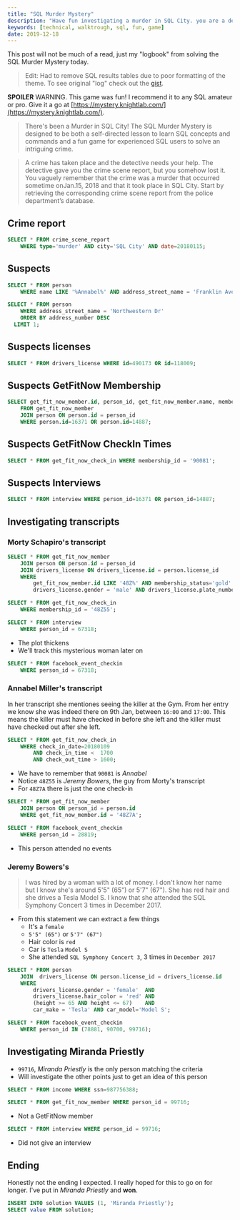 ```yaml
---
title: "SQL Murder Mystery"
description: "Have fun investigating a murder in SQL City. you are a detective using SQL queries"
keywords: [technical, walktrough, sql, fun, game]
date: 2019-12-18
---
```


This post will not be much of a read, just my "logbook" from solving the SQL Murder Mystery today.

> Edit: Had to remove SQL results tables due to poor formatting of the theme. To see original "log" check out the [gist](https://gist.github.com/cpl/17943377f49d266ff4c8649fc5752adc).

**SPOILER** WARNING. This game was fun! I recommend it to any SQL amateur or pro. Give it a go at [https://mystery.knightlab.com/](https://mystery.knightlab.com/).

> There's been a Murder in SQL City! The SQL Murder Mystery is designed to be both a self-directed lesson to learn SQL concepts and commands and a fun game for experienced SQL users to solve an intriguing crime. 

> A crime has taken place and the detective needs your help. The detective gave you the crime scene report, but you somehow lost it. You vaguely remember that the crime was a ​murder​ that occurred sometime on ​Jan.15, 2018​ and that it took place in ​SQL City​. Start by retrieving the corresponding crime scene report from the police department’s database. 

## Crime report

```sql
SELECT * FROM crime_scene_report
	WHERE type='murder' AND city='SQL City' AND date=20180115;
```

## Suspects

```sql
SELECT * FROM person
	WHERE name LIKE '%Annabel%' AND address_street_name = 'Franklin Ave';
```

```sql
SELECT * FROM person
	WHERE address_street_name = 'Northwestern Dr'
	ORDER BY address_number DESC
  LIMIT 1;
```

## Suspects licenses

```sql
SELECT * FROM drivers_license WHERE id=490173 OR id=118009;
```

## Suspects GetFitNow Membership

```sql
SELECT get_fit_now_member.id, person_id, get_fit_now_member.name, membership_start_date, membership_status, person.name
	FROM get_fit_now_member
	JOIN person ON person.id = person_id
	WHERE person.id=16371 OR person.id=14887;
```

## Suspects GetFitNow CheckIn Times

```sql
SELECT * FROM get_fit_now_check_in WHERE membership_id = '90081';
```

## Suspects Interviews

```sql
SELECT * FROM interview WHERE person_id=16371 OR person_id=14887;
```

## Investigating transcripts

### Morty Schapiro's transcript

```sql
SELECT * FROM get_fit_now_member
	JOIN person ON person.id = person_id
	JOIN drivers_license ON drivers_license.id = person.license_id
	WHERE
		get_fit_now_member.id LIKE '48Z%' AND membership_status='gold' AND
		drivers_license.gender = 'male' AND drivers_license.plate_number LIKE '%H42W%';
```

```sql
SELECT * FROM get_fit_now_check_in
	WHERE membership_id = '48Z55';
```

```sql
SELECT * FROM interview
	WHERE person_id = 67318;
```

* The plot thickens
* We'll track this mysterious woman later on

```sql
SELECT * FROM facebook_event_checkin
	WHERE person_id = 67318;
```

### Annabel Miller's transcript

In her transcript she mentiones seeing the killer at the Gym. From her entry we know she was indeed there on 9th Jan, between `16:00` and `17:00`. This means the killer must have checked in before she left and the killer must have checked out after she left.

```sql
SELECT * FROM get_fit_now_check_in
	WHERE check_in_date=20180109
		AND check_in_time <  1700
		AND check_out_time > 1600;
```

* We have to remember that `90081` is *Annabel*
* Notice `48Z55` is *Jeremy Bowers*, the guy from Morty's transcript
* For `48Z7A` there is just the one check-in

```sql
SELECT * FROM get_fit_now_member
	JOIN person ON person_id = person.id
	WHERE get_fit_now_member.id = '48Z7A';
```

```sql
SELECT * FROM facebook_event_checkin
	WHERE person_id = 28819;
```

* This person attended no events

### Jeremy Bowers's 

> I was hired by a woman with a lot of money. I don't know her name but I know she's around 5'5" (65") or 5'7" (67"). She has red hair and she drives a Tesla Model S. I know that she attended the SQL Symphony Concert 3 times in December 2017.

* From this statement we can extract a few things
  * It's a `female`
  * `5'5" (65")` or `5'7" (67")`
  * Hair color is `red`
  * Car is `Tesla` `Model S`
  * She attended `SQL Symphony Concert 3`, 3 times in `December 2017`

```sql
SELECT * FROM person
	JOIN  drivers_license ON person.license_id = drivers_license.id
	WHERE
		drivers_license.gender = 'female'  AND
		drivers_license.hair_color = 'red' AND
		(height >= 65 AND height <= 67)    AND
		car_make = 'Tesla' AND car_model='Model S';
```

```sql
SELECT * FROM facebook_event_checkin
	WHERE person_id IN (78881, 90700, 99716);
```

## Investigating Miranda Priestly

* `99716`, *Miranda Priestly* is the only person matching the criteria
* Will investigate the other points just to get an idea of this person

```sql
SELECT * FROM income WHERE ssn=987756388;
```

```sql
SELECT * FROM get_fit_now_member WHERE person_id = 99716;
```

* Not a GetFitNow member

```sql
SELECT * FROM interview WHERE person_id = 99716;
```

* Did not give an interview

## Ending

Honestly not the ending I expected. I really hoped for this to go on for longer.
I've put in *Miranda Priestly* and **won**.

```sql
INSERT INTO solution VALUES (1, 'Miranda Priestly');
SELECT value FROM solution;
```
